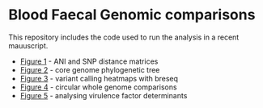 # Blood Faecal Genomic comparisons

This repository includes the code used to run the analysis in a recent mauuscript.

* [Figure 1](https://rngoodman.github.io/blood-faecal-genomic-comparison/blob/main/vignettes/1_ANI_and_SNP_distance_matrices.html) - ANI and SNP distance matrices
* [Figure 2](https://rngoodman.github.io/blood-faecal-genomic-comparison/blob/main/vignettes/2-core_genome_phylogenetic_tree.html) - core genome phylogenetic tree
* [Figure 3](https://rngoodman.github.io/blood-faecal-genomic-comparison/blob/main/vignettes/3_variant_calling_heatmaps_with_breseq.html) - variant calling heatmaps with breseq
* [Figure 4](https://rngoodman.github.io/blood-faecal-genomic-comparison/blob/main/vignettes/4_circular_whole_genome_comparisons.html) - circular whole genome comparisons
* [Figure 5](https://rngoodman.github.io/blood-faecal-genomic-comparison/blob/main/vignettes/5_analysing_virulence_factor_determinants.html) - analysing virulence factor determinants
